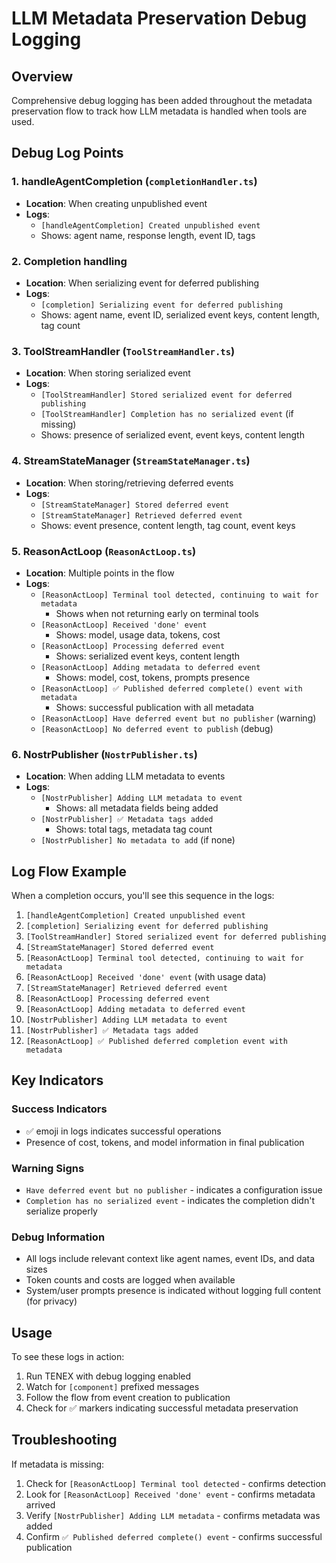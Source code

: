 # LLM Metadata Preservation Debug Logging

## Overview
Comprehensive debug logging has been added throughout the metadata preservation flow to track how LLM metadata is handled when tools are used.

## Debug Log Points

### 1. **handleAgentCompletion** (`completionHandler.ts`)
- **Location**: When creating unpublished event
- **Logs**: 
  - `[handleAgentCompletion] Created unpublished event`
  - Shows: agent name, response length, event ID, tags

### 2. **Completion handling**
- **Location**: When serializing event for deferred publishing
- **Logs**:
  - `[completion] Serializing event for deferred publishing`
  - Shows: agent name, event ID, serialized event keys, content length, tag count

### 3. **ToolStreamHandler** (`ToolStreamHandler.ts`)
- **Location**: When storing serialized event
- **Logs**:
  - `[ToolStreamHandler] Stored serialized event for deferred publishing`
  - `[ToolStreamHandler] Completion has no serialized event` (if missing)
  - Shows: presence of serialized event, event keys, content length

### 4. **StreamStateManager** (`StreamStateManager.ts`)
- **Location**: When storing/retrieving deferred events
- **Logs**:
  - `[StreamStateManager] Stored deferred event`
  - `[StreamStateManager] Retrieved deferred event`
  - Shows: event presence, content length, tag count, event keys

### 5. **ReasonActLoop** (`ReasonActLoop.ts`)
- **Location**: Multiple points in the flow
- **Logs**:
  - `[ReasonActLoop] Terminal tool detected, continuing to wait for metadata`
    - Shows when not returning early on terminal tools
  - `[ReasonActLoop] Received 'done' event`
    - Shows: model, usage data, tokens, cost
  - `[ReasonActLoop] Processing deferred event`
    - Shows: serialized event keys, content length
  - `[ReasonActLoop] Adding metadata to deferred event`
    - Shows: model, cost, tokens, prompts presence
  - `[ReasonActLoop] ✅ Published deferred complete() event with metadata`
    - Shows: successful publication with all metadata
  - `[ReasonActLoop] Have deferred event but no publisher` (warning)
  - `[ReasonActLoop] No deferred event to publish` (debug)

### 6. **NostrPublisher** (`NostrPublisher.ts`)
- **Location**: When adding LLM metadata to events
- **Logs**:
  - `[NostrPublisher] Adding LLM metadata to event`
    - Shows: all metadata fields being added
  - `[NostrPublisher] ✅ Metadata tags added`
    - Shows: total tags, metadata tag count
  - `[NostrPublisher] No metadata to add` (if none)


## Log Flow Example

When a completion occurs, you'll see this sequence in the logs:

1. `[handleAgentCompletion] Created unpublished event`
2. `[completion] Serializing event for deferred publishing`
3. `[ToolStreamHandler] Stored serialized event for deferred publishing`
4. `[StreamStateManager] Stored deferred event`
5. `[ReasonActLoop] Terminal tool detected, continuing to wait for metadata`
6. `[ReasonActLoop] Received 'done' event` (with usage data)
7. `[StreamStateManager] Retrieved deferred event`
8. `[ReasonActLoop] Processing deferred event`
9. `[ReasonActLoop] Adding metadata to deferred event`
10. `[NostrPublisher] Adding LLM metadata to event`
11. `[NostrPublisher] ✅ Metadata tags added`
12. `[ReasonActLoop] ✅ Published deferred completion event with metadata`

## Key Indicators

### Success Indicators
- ✅ emoji in logs indicates successful operations
- Presence of cost, tokens, and model information in final publication

### Warning Signs
- `Have deferred event but no publisher` - indicates a configuration issue
- `Completion has no serialized event` - indicates the completion didn't serialize properly

### Debug Information
- All logs include relevant context like agent names, event IDs, and data sizes
- Token counts and costs are logged when available
- System/user prompts presence is indicated without logging full content (for privacy)

## Usage

To see these logs in action:
1. Run TENEX with debug logging enabled
2. Watch for `[component]` prefixed messages
3. Follow the flow from event creation to publication
4. Check for ✅ markers indicating successful metadata preservation

## Troubleshooting

If metadata is missing:
1. Check for `[ReasonActLoop] Terminal tool detected` - confirms detection
2. Look for `[ReasonActLoop] Received 'done' event` - confirms metadata arrived
3. Verify `[NostrPublisher] Adding LLM metadata` - confirms metadata was added
4. Confirm `✅ Published deferred complete() event` - confirms successful publication